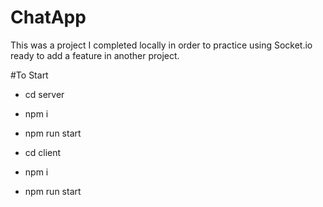 # ChatApp

This was a project I completed locally in order to practice using Socket.io ready to add a feature in another project.

#To Start

- cd server
- npm i
- npm run start

- cd client 
- npm i
- npm run start
